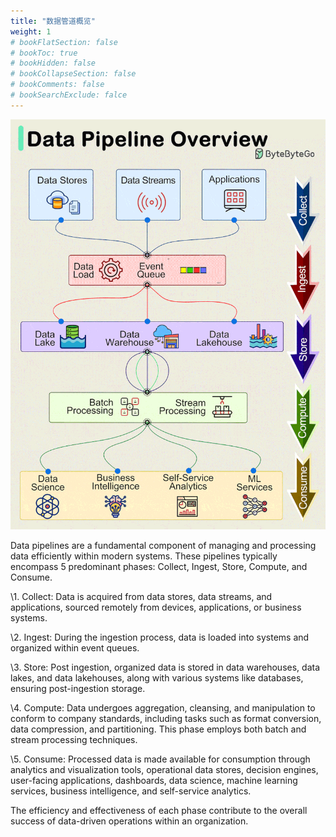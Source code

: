 ```yaml
---
title: "数据管道概览"
weight: 1
# bookFlatSection: false
# bookToc: true
# bookHidden: false
# bookCollapseSection: false
# bookComments: false
# bookSearchExclude: falce
---
```


![数据管道概览](/img/bigdata/data-pipelines-overview.gif)

Data pipelines are a fundamental component of managing and processing data efficiently within modern systems. These pipelines typically encompass 5 predominant phases: Collect, Ingest, Store, Compute, and Consume.

\1. Collect:
Data is acquired from data stores, data streams, and applications, sourced remotely from devices, applications, or business systems.

\2. Ingest:
During the ingestion process, data is loaded into systems and organized within event queues.

\3. Store:
Post ingestion, organized data is stored in data warehouses, data lakes, and data lakehouses, along with various systems like databases, ensuring post-ingestion storage.

\4. Compute:
Data undergoes aggregation, cleansing, and manipulation to conform to company standards, including tasks such as format conversion, data compression, and partitioning. This phase employs both batch and stream processing techniques.

\5. Consume:
Processed data is made available for consumption through analytics and visualization tools, operational data stores, decision engines, user-facing applications, dashboards, data science, machine learning services, business intelligence, and self-service analytics.

The efficiency and effectiveness of each phase contribute to the overall success of data-driven operations within an organization.